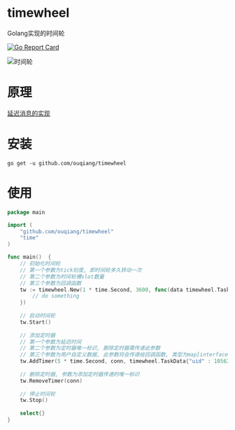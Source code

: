# timewheel
Golang实现的时间轮

[![Go Report Card](https://goreportcard.com/badge/github.com/ouqiang/timewheel)](https://goreportcard.com/report/github.com/ouqiang/timewheel)

![时间轮](https://raw.githubusercontent.com/ouqiang/timewheel/master/timewheel.jpg)

# 原理
[延迟消息的实现](http://www.10tiao.com/html/249/201703/2651959961/1.html)

# 安装

```shell
go get -u github.com/ouqiang/timewheel
```

# 使用

```go
package main

import (
    "github.com/ouqiang/timewheel"
    "time"
)

func main()  {
    // 初始化时间轮
    // 第一个参数为tick刻度, 即时间轮多久转动一次
    // 第二个参数为时间轮槽slot数量
    // 第三个参数为回调函数
    tw := timewheel.New(1 * time.Second, 3600, func(data timewheel.TaskData) {
        // do something
    })
    
    // 启动时间轮
    tw.Start()
    
    // 添加定时器 
    // 第一个参数为延迟时间
    // 第二个参数为定时器唯一标识, 删除定时器需传递此参数
    // 第三个参数为用户自定义数据, 此参数将会传递给回调函数, 类型为map[interface{}] interface{}
    tw.AddTimer(5 * time.Second, conn, timewheel.TaskData{"uid" : 105626})
    
    // 删除定时器, 参数为添加定时器传递的唯一标识
    tw.RemoveTimer(conn)
    
    // 停止时间轮
    tw.Stop()
    
    select{}
}
```

